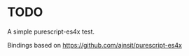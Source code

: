 # TODO

A simple purescript-es4x test.

Bindings based on https://github.com/ajnsit/purescript-es4x
